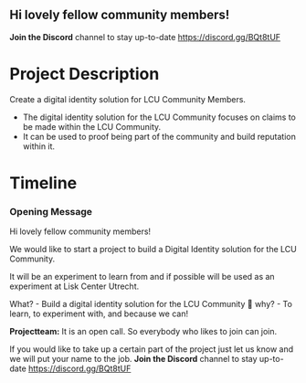 ## Hi lovely fellow community members! 
**Join the Discord** channel to stay up-to-date  https://discord.gg/BQt8tUF

# Project Description
Create a digital identity solution for LCU Community Members. 

- The digital identity solution for the LCU Community focuses on claims to be made within the LCU Community. 
- It can be used to proof being part of the community and build reputation within it.  


# Timeline
### Opening Message
Hi lovely fellow community members! 

We would like to start a project to build a Digital Identity solution for the LCU Community.

It will be an experiment to learn from and if possible will be used as an experiment at Lisk Center Utrecht. 

What? - Build a digital identity solution for the LCU Community :hammer: 
why?  - To learn, to experiment with, and because we can! 

**Projectteam:**
It is an open call. So everybody who likes to join can join. 

If you would like to take up a certain part of the project just let us know and we will put your name to the job.
**Join the Discord** channel to stay up-to-date  https://discord.gg/BQt8tUF

